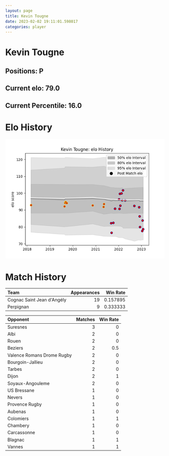 ```yaml
---  
layout: page  
title: Kevin Tougne  
date: 2023-02-02 19:11:01.598017  
categories: player  
---
```

# Kevin Tougne

## Positions: P

## Current elo: 79.0

## Current Percentile: 16.0

# Elo History


![elo history](history_KevinTougne.png)
# Match History


| Team                       |   Appearances |   Win Rate |
|:---------------------------|--------------:|-----------:|
| Cognac Saint Jean d'Angély |            19 |   0.157895 |
| Perpignan                  |             9 |   0.333333 |

| Opponent                   |   Matches |   Win Rate |
|:---------------------------|----------:|-----------:|
| Suresnes                   |         3 |        0   |
| Albi                       |         2 |        0   |
| Rouen                      |         2 |        0   |
| Beziers                    |         2 |        0.5 |
| Valence Romans Drome Rugby |         2 |        0   |
| Bourgoin-Jallieu           |         2 |        0   |
| Tarbes                     |         2 |        0   |
| Dijon                      |         2 |        1   |
| Soyaux-Angouleme           |         2 |        0   |
| US Bressane                |         1 |        0   |
| Nevers                     |         1 |        0   |
| Provence Rugby             |         1 |        0   |
| Aubenas                    |         1 |        0   |
| Colomiers                  |         1 |        1   |
| Chambery                   |         1 |        0   |
| Carcassonne                |         1 |        0   |
| Blagnac                    |         1 |        1   |
| Vannes                     |         1 |        1   |